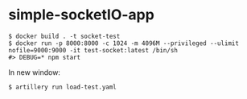 # simple-socketIO-app

```
$ docker build . -t socket-test
$ docker run -p 8000:8000 -c 1024 -m 4096M --privileged --ulimit nofile=9000:9000 -it test-socket:latest /bin/sh
#> DEBUG=* npm start
```
In new window:
```
$ artillery run load-test.yaml
```